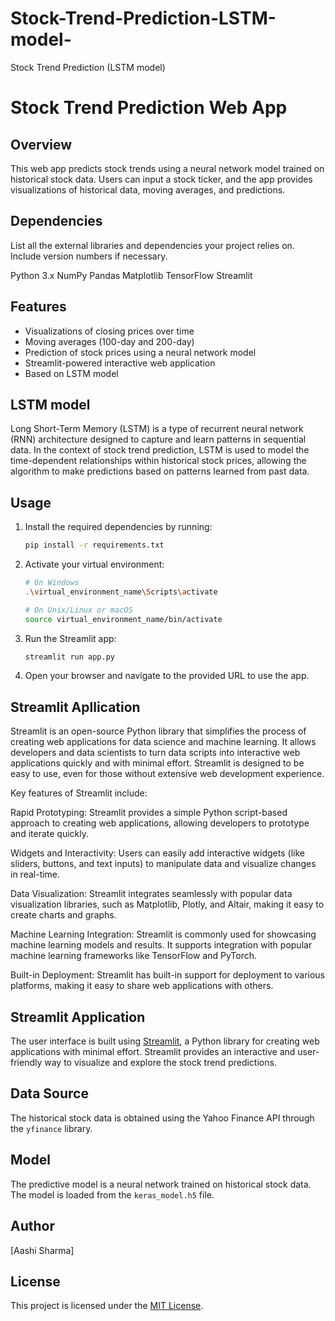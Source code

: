 # Stock-Trend-Prediction-LSTM-model-
Stock Trend  Prediction (LSTM model)
# Stock Trend Prediction Web App

## Overview
This web app predicts stock trends using a neural network model trained on historical stock data. Users can input a stock ticker, and the app provides visualizations of historical data, moving averages, and predictions.

## Dependencies
List all the external libraries and dependencies your project relies on. Include version numbers if necessary.

Python 3.x
NumPy
Pandas
Matplotlib
TensorFlow
Streamlit

## Features
- Visualizations of closing prices over time
- Moving averages (100-day and 200-day)
- Prediction of stock prices using a neural network model
- Streamlit-powered interactive web application
- Based on LSTM model

## LSTM model
Long Short-Term Memory (LSTM) is a type of recurrent neural network (RNN) architecture designed to capture and learn patterns in sequential data. In the context of stock trend prediction, LSTM is used to model the time-dependent relationships within historical stock prices, allowing the algorithm to make predictions based on patterns learned from past data.

## Usage
1. Install the required dependencies by running:
    ```bash
    pip install -r requirements.txt
    ```

2. Activate your virtual environment:
    ```bash
    # On Windows
    .\virtual_environment_name\Scripts\activate

    # On Unix/Linux or macOS
    source virtual_environment_name/bin/activate
    ```

3. Run the Streamlit app:
    ```bash
    streamlit run app.py
    ```

4. Open your browser and navigate to the provided URL to use the app.

## Streamlit Apllication
Streamlit is an open-source Python library that simplifies the process of creating web applications for data science and machine learning. It allows developers and data scientists to turn data scripts into interactive web applications quickly and with minimal effort. Streamlit is designed to be easy to use, even for those without extensive web development experience.

Key features of Streamlit include:

Rapid Prototyping: Streamlit provides a simple Python script-based approach to creating web applications, allowing developers to prototype and iterate quickly.

Widgets and Interactivity: Users can easily add interactive widgets (like sliders, buttons, and text inputs) to manipulate data and visualize changes in real-time.

Data Visualization: Streamlit integrates seamlessly with popular data visualization libraries, such as Matplotlib, Plotly, and Altair, making it easy to create charts and graphs.

Machine Learning Integration: Streamlit is commonly used for showcasing machine learning models and results. It supports integration with popular machine learning frameworks like TensorFlow and PyTorch.

Built-in Deployment: Streamlit has built-in support for deployment to various platforms, making it easy to share web applications with others.

## Streamlit Application
The user interface is built using [Streamlit](https://streamlit.io/), a Python library for creating web applications with minimal effort. Streamlit provides an interactive and user-friendly way to visualize and explore the stock trend predictions.

## Data Source
The historical stock data is obtained using the Yahoo Finance API through the `yfinance` library.

## Model
The predictive model is a neural network trained on historical stock data. The model is loaded from the `keras_model.h5` file.

## Author
[Aashi Sharma]

## License
This project is licensed under the [MIT License](LICENSE).


